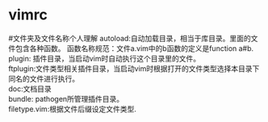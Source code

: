 vimrc
=====
#文件夹及文件名称个人理解
autoload:自动加载目录，相当于库目录。里面的文件包含各种函数。
函数名称规范：文件a.vim中的b函数的定义是function a#b.  
plugin: 插件目录，当启动vim时自动执行这个目录里的文件。  
ftplugin:文件类型相关插件目录，当启动vim时根据打开的文件类型选择本目录下同名的文件进行执行。  
doc:文档目录  
bundle: pathogen所管理插件目录。  
filetype.vim:根据文件后缀设定文件类型.
